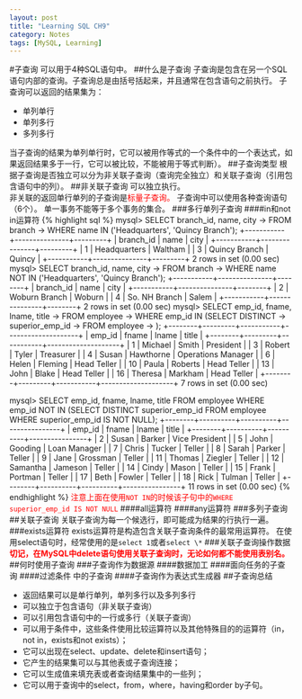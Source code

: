 ```yaml
---
layout: post
title: "Learning SQL CH9"
category: Notes
tags: [MySQL, Learning]
---
```

#子查询
可以用于4种SQL语句中。
##什么是子查询
子查询是包含在另一个SQL语句内部的查询。子查询总是由括号括起来，并且通常在包含语句之前执行。
子查询可以返回的结果集为：

* 单列单行
* 单列多行
* 多列多行

当子查询的结果为单列单行时，它可以被用作等式的一个条件中的一个表达式，如果返回结果多于一行，它可以被比较，不能被用于等式判断）。
##子查询类型
根据子查询是否独立可以分为非关联子查询（查询完全独立）和关联子查询（引用包含语句中的列）。
##非关联子查询
可以独立执行。  
非关联的返回单行单列的子查询是<font color ="red">标量子查询。</font>
子查询中可以使用各种查询语句（6个）。
单一事务不能等于多个事务的集合。
###多行单列子查询
####in和not in运算符
{% highlight sql %}
mysql> SELECT branch_id, name, city
    -> FROM branch
    -> WHERE name IN ('Headquarters', 'Quincy Branch');
+-----------+---------------+---------+
| branch_id | name          | city    |
+-----------+---------------+---------+
|         1 | Headquarters  | Waltham |
|         3 | Quincy Branch | Quincy  |
+-----------+---------------+---------+
2 rows in set (0.00 sec)
mysql> SELECT branch_id, name, city
    -> FROM branch
    -> WHERE name NOT IN ('Headquarters', 'Quincy Branch');
+-----------+---------------+--------+
| branch_id | name          | city   |
+-----------+---------------+--------+
|         2 | Woburn Branch | Woburn |
|         4 | So. NH Branch | Salem  |
+-----------+---------------+--------+
2 rows in set (0.00 sec)
mysql> SELECT emp_id, fname, lname, title
    -> FROM employee
    -> WHERE emp_id IN (SELECT DISTINCT
    -> superior_emp_id
    -> FROM employee
    -> );
+--------+---------+-----------+--------------------+
| emp_id | fname   | lname     | title              |
+--------+---------+-----------+--------------------+
|      1 | Michael | Smith     | President          |
|      3 | Robert  | Tyler     | Treasurer          |
|      4 | Susan   | Hawthorne | Operations Manager |
|      6 | Helen   | Fleming   | Head Teller        |
|     10 | Paula   | Roberts   | Head Teller        |
|     13 | John    | Blake     | Head Teller        |
|     16 | Theresa | Markham   | Head Teller        |
+--------+---------+-----------+--------------------+
7 rows in set (0.00 sec)

mysql> SELECT emp_id, fname, lname, title FROM employee WHERE emp_id NOT IN (SELECT DISTINCT superior_emp_id FROM employee WHERE superior_emp_id IS NOT NULL);
+--------+----------+----------+----------------+
| emp_id | fname    | lname    | title          |
+--------+----------+----------+----------------+
|      2 | Susan    | Barker   | Vice President |
|      5 | John     | Gooding  | Loan Manager   |
|      7 | Chris    | Tucker   | Teller         |
|      8 | Sarah    | Parker   | Teller         |
|      9 | Jane     | Grossman | Teller         |
|     11 | Thomas   | Ziegler  | Teller         |
|     12 | Samantha | Jameson  | Teller         |
|     14 | Cindy    | Mason    | Teller         |
|     15 | Frank    | Portman  | Teller         |
|     17 | Beth     | Fowler   | Teller         |
|     18 | Rick     | Tulman   | Teller         |
+--------+----------+----------+----------------+
11 rows in set (0.00 sec)
{% endhighlight %}
<font color ="red">注意上面在使用`NOT IN`的时候该子句中的`WHERE superior_emp_id IS NOT NULL`</font>
####all运算符
####any运算符
###多列子查询
##关联子查询
关联子查询为每一个候选行，即可能成为结果的行执行一遍。
###exists运算符
exists运算符是构造包含关联子查询条件的最常用运算符。
在使用select语句时，经常使用的是`select 1`或者`select \*`
###关联子查询操作数据
<font color ="red">**切记，在MySQL中delete语句使用关联子查询时，无论如何都不能使用表别名。**</font>
##何时使用子查询
###子查询作为数据源
####数据加工
####面向任务的子查询
####过滤条件 中的子查询
####子查询作为表达式生成器
##子查询总结

* 返回结果可以是单行单列，单列多行以及多列多行
* 可以独立于包含语句（非关联子查询）
* 可以引用包含语句中的一行或多行（关联子查询）
* 可以用于条件中，这些条件使用比较运算符以及其他特殊目的的运算符（in，not in，exists和not exists）；
* 它可以出现在select、update、delete和insert语句；
* 它产生的结果集可以与其他表或子查询连接；
* 它可以生成值来填充表或者查询结果集中的一些列；
* 它可以用于查询中的select，from，where，having和order by子句。
